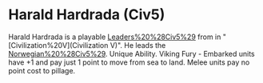 # Harald Hardrada (Civ5)

Harald Hardrada is a playable [Leaders%20%28Civ5%29](leader) from in "[Civilization%20V](Civilization V)". He leads the [Norwegian%20%28Civ5%29](Norwegians).
Unique Ability.
Viking Fury - Embarked units have +1 and pay just 1 point to move from sea to land. Melee units pay no point cost to pillage.